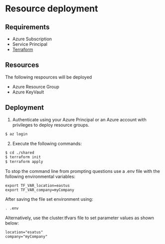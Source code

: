 
# Resource deployment

## Requirements

- Azure Subscription
- Service Principal
- [Terraform](https://www.terraform.io/downloads.html)

## Resources

The following respources will be deployed
- Azure Resource Group
- Azure KeyVault 

## Deployment

1. Authenticate using your Azure Principal or an Azure account with privileges to deploy resource groups.

``` bash
$ az login
```

2. Execute the following commands:

``` bash
$ cd ./shared
$ terraform init
$ terraform apply
```

To stop the command line from prompting questions use a .env file with the following environmental variables:

```
export TF_VAR_location=eastus
export TF_VAR_company=myCompany
```

After saving the file set environment using:

``` bash
. .env
```

Alternatively, use the cluster.tfvars file to set parameter values as shown below:

``` 
location="esatus"
company="myCompany"
```
